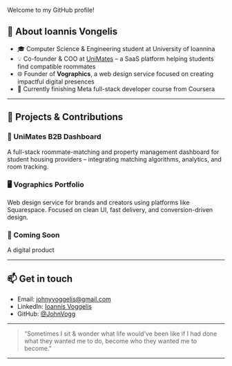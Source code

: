 
Welcome to my GitHub profile!

## 💼 About Ioannis Vongelis

- 🎓 Computer Science & Engineering student at University of Ioannina  
- 💡 Co-founder & COO at [UniMates](https://www.unimates.net/) – a SaaS platform helping students find compatible roommates  
- 🌐 Founder of **Vographics**, a web design service focused on creating impactful digital presences  
- 🧠 Currently finishing Meta full-stack developer course from Coursera

---

## 🚀 Projects & Contributions

### 🔗 UniMates B2B Dashboard 
A full-stack roommate-matching and property management dashboard for student housing providers – integrating matching algorithms, analytics, and room tracking.

### 🖥️ Vographics Portfolio  
Web design service for brands and creators using platforms like Squarespace. Focused on clean UI, fast delivery, and conversion-driven design.

### 📘 Coming Soon  
A digital product

---
## 📫 Get in touch

- Email: [johnyvoggelis@gmail.com](mailto:johnyvoggelis@gmail.com)  
- LinkedIn: [Ioannis Voggelis](https://www.linkedin.com/in/ioannis-voggelis-14095b325)  
- GitHub: [@JohnVogg](https://github.com/JohnVogg)

---

> “Sometimes I sit & wonder what life would’ve been like if I had done what they wanted me to do, become who they wanted me to become.”

---

